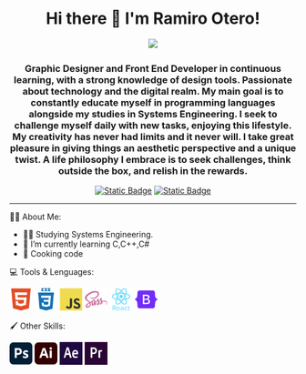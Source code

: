 
<div align="center">
<h1>Hi there 👋 I'm Ramiro Otero!</h1> 
<img src="https://media.giphy.com/media/xT9IgzoKnwFNmISR8I/giphy.gif"></img>
<h3>Graphic Designer and Front End Developer in continuous learning, with a strong knowledge of design tools. Passionate about technology and the digital realm. My main goal is to constantly educate myself in programming languages alongside my studies in Systems Engineering. I seek to challenge myself daily with new tasks, enjoying this lifestyle.
My creativity has never had limits and it never will. I take great pleasure in giving things an aesthetic perspective and a unique twist. A life philosophy I embrace is to seek challenges, think outside the box, and relish in the rewards.</p>
</h3>
<a href="https://www.linkedin.com/in/rama-otero-frontend/"><img alt="Static Badge" url="none" src="https://img.shields.io/badge/-LinkedIn-blue?logo=linkedin"></a>
<a href="https://wa.me/+5492214958365"><img alt="Static Badge" url="none" src="https://img.shields.io/badge/-WhatsApp-white?logo=whatsapp"></a>  
</div>

---

🙋‍♂️ About Me:

- 👨‍💻 Studying Systems Engineering.
- 🌱 I’m currently learning C,C++,C#
- 🍳 Cooking code

💻 Tools & Lenguages:

<img src="https://github.com/devicons/devicon/blob/master/icons/html5/html5-plain.svg" title="HTML5" alt="HTML5" width="40" height="40" />   <img src="https://github.com/devicons/devicon/blob/master/icons/css3/css3-plain-wordmark.svg" title="CSS3" alt="CSS3" width="40" height="40" />   <img src="https://github.com/devicons/devicon/blob/master/icons/javascript/javascript-original.svg" title="JS" alt="JS" width="40" height="40" />   <img src="https://github.com/devicons/devicon/blob/master/icons/sass/sass-original.svg" title="SASS" alt="SASS" width="40" height="40" />   <img src="https://github.com/devicons/devicon/blob/master/icons/react/react-original-wordmark.svg" title="REACTJS" alt="REACTJS" width="40" height="40" />   <img src="https://github.com/devicons/devicon/blob/master/icons/bootstrap/bootstrap-plain.svg" title="BOOTSTRAP" alt="BOOTSTRAP" width="40" height="40" />

🖌 Other Skills:

 <img src="https://github.com/devicons/devicon/blob/master/icons/photoshop/photoshop-plain.svg" title="PSD" alt="PSD" width="40" height="40" />   <img src="https://github.com/devicons/devicon/blob/master/icons/illustrator/illustrator-plain.svg" title="Il" alt="Il" width="40" height="40" />  <img src="https://github.com/devicons/devicon/blob/master/icons/aftereffects/aftereffects-plain.svg" title="Ae" alt="Ae" width="40" height="40" />   <img src="https://github.com/devicons/devicon/blob/master/icons/premierepro/premierepro-plain.svg" title="Pr" alt="Pr" width="40" height="40" />   







<!--
**RamaOtero/RamaOtero** is a ✨ _special_ ✨ repository because its `README.md` (this file) appears on your GitHub profile.

Here are some ideas to get you started:

- 🔭 I’m currently working on ...
- 🌱 I’m currently learning ...
- 👯 I’m looking to collaborate on ...
- 🤔 I’m looking for help with ...
- 💬 Ask me about ...
- 📫 How to reach me: ...
- 😄 Pronouns: ...
- ⚡ Fun fact: ...
-->
